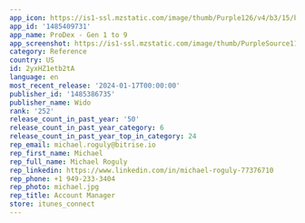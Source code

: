 ```yaml
---
app_icon: https://is1-ssl.mzstatic.com/image/thumb/Purple126/v4/b3/15/b7/b315b72a-2791-b77a-f0fc-0e08a086a764/AppIcon-0-0-1x_U007ephone-0-0-0-85-220.png/1024x1024bb.png
app_id: '1485409731'
app_name: ProDex - Gen 1 to 9
app_screenshot: https://is1-ssl.mzstatic.com/image/thumb/PurpleSource116/v4/a2/10/f2/a210f2ec-6f46-d3fc-d2f1-188ec71af3dd/5051be16-6adc-421a-a7dc-23903cb2f9c6_Screen_-_ENG_-_Long_-_01.png/1242x2688bb.png
category: Reference
country: US
id: 2yxHZ1etb2tA
language: en
most_recent_release: '2024-01-17T00:00:00'
publisher_id: '1485386735'
publisher_name: Wido
rank: '252'
release_count_in_past_year: '50'
release_count_in_past_year_category: 6
release_count_in_past_year_top_in_category: 24
rep_email: michael.roguly@bitrise.io
rep_first_name: Michael
rep_full_name: Michael Roguly
rep_linkedin: https://www.linkedin.com/in/michael-roguly-77376710
rep_phone: +1 949-233-3404
rep_photo: michael.jpg
rep_title: Account Manager
store: itunes_connect
---
```

